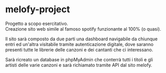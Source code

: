 melofy-project
===

Progetto a scopo esercitativo.  
Creazione sito web simile al famoso spotify funzionante al 100% (o quasi).  
  
Il sito sarà composto da due parti una dashboard navigabile da chiunque entri ed un'altra visitabile tramite autenticazione digitale, dove saranno presenti tutte le librerie delle canzoni e dei cantanti che ci interessano.  
  
Sarà ricreato un database in phpMyAdmin che conterrà tutti i titoli e gli artisti delle varie canzoni e sarà richiamato tramite API dal sito melofy. 
